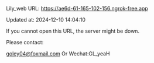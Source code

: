 Lily_web URL: https://ae6d-61-165-102-156.ngrok-free.app

Updated at: 2024-12-10 14:04:10

If you cannot open this URL, the server might be down.

Please contact: 

goley04@foxmail.com Or Wechat:GL_yeaH